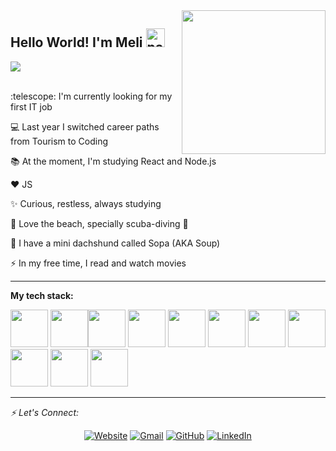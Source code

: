 <img align='right' src="https://media.giphy.com/media/BferOKonYOspm28AiB/giphy.gif" width="230">


<h2> Hello World! I'm Meli  <img width="30" src="https://emojis.slackmojis.com/emojis/images/1593555389/9579/blob_excited.gif?1593555389" alt="party blob" /></h2>

 <p align='left'>
  <a href="https://github.com/DenverCoder1/readme-typing-svg"><img src="https://readme-typing-svg.herokuapp.com?lines=Full+Stack+Web+Developer;Node.js%20|%20React%20|%20JavaScript;%20HTML|CSS%20|MySQL|%20Express&center=true&width=500&height=50"></a>
</p>
 <br>
 :telescope: I'm currently looking for my first IT job 
  
 :computer: Last year I switched career paths from Tourism to Coding
 
 :books: At the moment, I'm studying React and Node.js<br>
 
 :hearts: JS
 
 :sparkles: Curious, restless, always studying

 :palm_tree: Love the beach, specially scuba-diving :goggles:

 :dog: I have a mini dachshund called Sopa (AKA Soup)
 
 :zap: In my free time, I read and watch movies


 

***
<!--
<a href="https://github.com/anuraghazra/github-readme-stats">
  <img align="center" src="https://github-readme-stats.vercel.app/api?username=melibass&show_icons=true&theme=tokyonight" style="width:50%" />
</a>
<a href="https://github.com/anuraghazra/convoychat">
  <img align="center" src="https://github-readme-stats.vercel.app/api/top-langs/?username=melibass&layout=compact&theme=tokyonight" style="width:50%" />
</a>
-->

**My tech stack:** 
<p align="left"> <img style="height: 60px" src="https://cdn.jsdelivr.net/gh/devicons/devicon/icons/html5/html5-plain-wordmark.svg" /> <img style="height: 60px" src="https://cdn.jsdelivr.net/gh/devicons/devicon/icons/css3/css3-plain-wordmark.svg" /><img style="height: 60px" src="https://cdn.jsdelivr.net/gh/devicons/devicon/icons/javascript/javascript-original.svg" /> <img style="height: 60px" src="https://cdn.jsdelivr.net/gh/devicons/devicon/icons/nodejs/nodejs-original-wordmark.svg" /> <img style="height: 60px" src="https://cdn.jsdelivr.net/gh/devicons/devicon/icons/npm/npm-original-wordmark.svg" /> <img style="height: 60px" src="https://cdn.jsdelivr.net/gh/devicons/devicon/icons/express/express-original-wordmark.svg" /> <img style="height: 60px" src="https://cdn.jsdelivr.net/gh/devicons/devicon/icons/mysql/mysql-original-wordmark.svg" /> <img style="height: 60px"  src="https://cdn.jsdelivr.net/gh/devicons/devicon/icons/sequelize/sequelize-original-wordmark.svg" /> <img style="height: 60px" src="https://cdn.jsdelivr.net/gh/devicons/devicon/icons/react/react-original.svg" /> <img style="height: 60px"  src="https://cdn.jsdelivr.net/gh/devicons/devicon/icons/git/git-original.svg" />   <img style="height: 60px" src="https://cdn.jsdelivr.net/gh/devicons/devicon/icons/github/github-original.svg" /> 
          
	
	

            
 
  
</p>

***

<div align="left">

<i> :zap: Let's Connect:</i><br>

</hr>
<p align="center">
  <a href="https://melibassportfolio.netlify.app/"><img src="https://img.icons8.com/bubbles/50/000000/web.png" alt="Website"/></a>
	<a href="mailto:mbassano@gmail.com"><img src="https://img.icons8.com/bubbles/50/000000/gmail.png" alt="Gmail"/></a>
	<a href="https://github.com/melibass"><img src="https://img.icons8.com/bubbles/50/000000/github.png" alt="GitHub"/></a>
	<a href="https://linkedin.com/in/melinabassano"><img src="https://img.icons8.com/bubbles/50/000000/linkedin.png" alt="LinkedIn"/></a>
	

	
</p>


</div>


